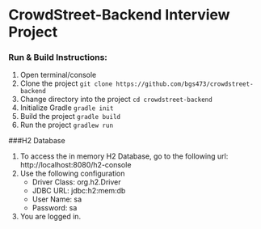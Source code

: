 # CrowdStreet-Backend Interview Project

### Run & Build Instructions:
1. Open terminal/console
1. Clone the project 
   ```git clone https://github.com/bgs473/crowdstreet-backend```
1. Change directory into the project 
   ```cd crowdstreet-backend```
1. Initialize Gradle
   ```gradle init```
1. Build the project 
   ```gradle build ```
1. Run the project 
   ```gradlew run```

###H2 Database
1. To access the in memory H2 Database, go to the following url:
   http://localhost:8080/h2-console
1. Use the following configuration
    - Driver Class: org.h2.Driver
    - JDBC URL: jdbc:h2:mem:db
    - User Name: sa
    - Password: sa
1. You are logged in.